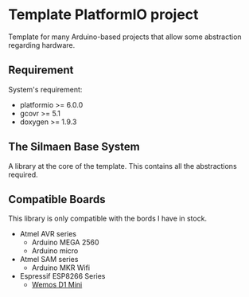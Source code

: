 # Template PlatformIO project

Template for many Arduino-based projects that allow some abstraction regarding hardware.

## Requirement

System's requirement:
 * platformio >= 6.0.0
 * gcovr >= 5.1
 * doxygen >= 1.9.3

## The Silmaen Base System

A library at the core of the template. This contains all the abstractions required.

## Compatible Boards

This library is only compatible with the bords I have in stock.

 * Atmel AVR series
   * Arduino MEGA 2560
   * Arduino micro
 * Atmel SAM series
   * Arduino MKR Wifi
 * Espressif ESP8266 Series
   * [Wemos D1 Mini](doc/WemosD1.md)
